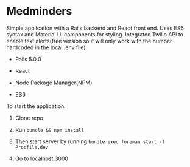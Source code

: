 # Medminders

Simple application with a Rails backend and React front end. Uses ES6 syntax and Material UI components for styling. Integrated Twilio API to enable text alerts(free version so it will only work with the number hardcoded in the local .env file) 

* Rails 5.0.0

* React

* Node Package Manager(NPM)

* ES6

To start the application:

1. Clone repo

2. Run `bundle && npm install`

3. Then start server by running `bundle exec foreman start -f Procfile.dev`

4. Go to localhost:3000
